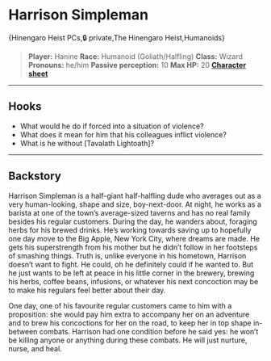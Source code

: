 # Harrison Simpleman

{Hinengaro Heist PCs,🔒 private,The Hinengaro Heist,Humanoids}

> **Player:** Hanine
> **Race:** Humanoid (Goliath/Halfling)
> **Class:** Wizard
> **Pronouns:** he/him
> **Passive perception:** 10
> **Max HP:** 20
> **[Character sheet](images/TAG/Harrison.pdf)**

---

## **Hooks**

- What would he do if forced into a situation of violence?
- What does it mean for him that his colleagues inflict violence?
- What is he without [Tavalath Lightoath]?

---

## **Backstory**

Harrison Simpleman is a half-giant half-halfling dude who averages out as a very human-looking, shape and size, boy-next-door. At night, he works as a barista at one of the town’s average-sized taverns and has no real family besides his regular customers. During the day, he wanders about, foraging herbs for his brewed drinks. He’s working towards saving up to hopefully one day move to the Big Apple, New York City, where dreams are made. He gets his superstrength from his mother but he didn’t follow in her footsteps of smashing things. Truth is, unlike everyone in his hometown, Harrison doesn’t want to fight. He could, oh he definitely could if he wanted to. But he just wants to be left at peace in his little corner in the brewery, brewing his herbs, coffee beans, infusions, or whatever his next concoction may be to make his regulars feel better about their day.

One day, one of his favourite regular customers came to him with a proposition: she would pay him extra to accompany her on an adventure and to brew his concoctions for her on the road, to keep her in top shape in-between combats. Harrison had one condition before he said yes: he won’t be killing anyone or anything during these combats. He will just nurture, nurse, and heal.
